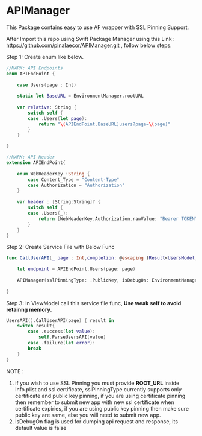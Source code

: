 # APIManager

This Package contains easy to use AF wrapper with SSL Pinning Support.

After Import this repo using Swift Package Manager using this Link : https://github.com/pinalaecor/APIManager.git , follow below steps.

Step 1: Create enum like below.

```swift
//MARK: API Endpoints
enum APIEndPoint {
    
    case Users(page : Int)
    
    static let BaseURL = EnvironmentManager.rootURL
    
    var relative: String {
        switch self {
        case .Users(let page):
            return "\(APIEndPoint.BaseURL)users?page=\(page)"
        }
    }

}

//MARK: API Header
extension APIEndPoint{
    
    enum WebHeaderKey :String {
        case Content_Type = "Content-Type"
        case Authorization = "Authorization"
    }
    
    var header : [String:String]? {
        switch self {
        case .Users(_):
            return [WebHeaderKey.Authorization.rawValue: "Bearer TOKEN", WebHeaderKey.Content_Type.rawValue:"application/json"]
        }
    }
}
```

Step 2: Create Service File with Below Func

```swift
func CallUserAPI(_ page : Int,completion: @escaping (Result<UsersModel,Error>) -> ()) {

    let endpoint = APIEndPoint.Users(page: page)
    
    APIManager(sslPinningType: .PublicKey, isDebugOn: EnvironmentManager.isDebugOn).APIRequest(endpoint.relative, httpMethod: .GET, header: endpoint.header, completion: completion)
    
}
```

Step 3: In ViewModel call this service file func, **Use weak self to avoid retainng memory.**

```swift
UsersAPI().CallUserAPI(page) { result in
    switch result{
        case .success(let value):
            self.ParseUsersAPI(value)
        case .failure(let error):
        break
    }
}
```


NOTE : 
1. if you wish to use SSL Pinning you must provide **ROOT_URL** inside info.plist and ssl certificate, sslPinningType currently supports only certificate and public key pinning, if you are using certificate pinning then remember to submit new app with new ssl certificate when certificate expiries, if you are using public key pinning then make sure public key are same, else you will need to submit new app.
2. isDebugOn flag is used for dumping api request and response, its default value is false
